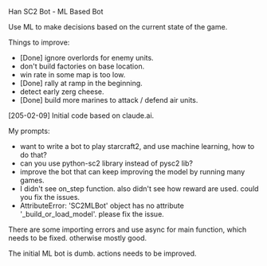 Han SC2 Bot - ML Based Bot

Use ML to make decisions based on the current state of the game.

Things to improve:

- [Done] ignore overlords for enemy units.
- don't build factories on base location.
- win rate in some map is too low.
- [Done] rally at ramp in the beginning.
- detect early zerg cheese. 
- [Done] build more marines to attack / defend air units.


[205-02-09] Initial code based on claude.ai.

My prompts:

- want to write a bot to play starcraft2, and use machine learning, how to do that?
- can you use python-sc2 library instead of pysc2 lib?
- improve the bot that can keep improving the model by running many games.
- I didn't see on_step function. also didn't see how reward are used. could you fix the issues.
- AttributeError: 'SC2MLBot' object has no attribute '_build_or_load_model'. please fix the issue.

There are some importing errors and use async for main function, which needs to be fixed. otherwise mostly good.

The initial ML bot is dumb. actions needs to be improved.







